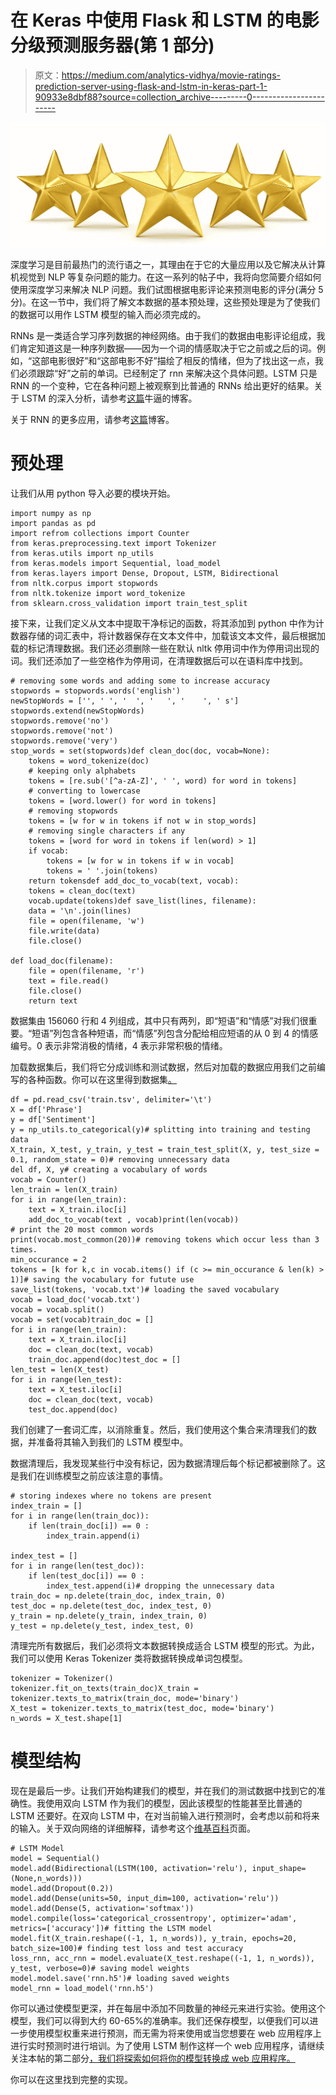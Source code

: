 # 在 Keras 中使用 Flask 和 LSTM 的电影分级预测服务器(第 1 部分)

> 原文：<https://medium.com/analytics-vidhya/movie-ratings-prediction-server-using-flask-and-lstm-in-keras-part-1-90933e8dbf88?source=collection_archive---------0----------------------->

![](img/cb3663828c09d4071c4cf55b842d9ee5.png)

深度学习是目前最热门的流行语之一，其理由在于它的大量应用以及它解决从计算机视觉到 NLP 等复杂问题的能力。在这一系列的帖子中，我将向您简要介绍如何使用深度学习来解决 NLP 问题。我们试图根据电影评论来预测电影的评分(满分 5 分)。在这一节中，我们将了解文本数据的基本预处理，这些预处理是为了使我们的数据可以用作 LSTM 模型的输入而必须完成的。

RNNs 是一类适合学习序列数据的神经网络。由于我们的数据由电影评论组成，我们肯定知道这是一种序列数据——因为一个词的情感取决于它之前或之后的词。例如，“这部电影很好”和“这部电影不好”描绘了相反的情绪，但为了找出这一点，我们必须跟踪“好”之前的单词。已经制定了 rnn 来解决这个具体问题。LSTM 只是 RNN 的一个变种，它在各种问题上被观察到比普通的 RNNs 给出更好的结果。关于 LSTM 的深入分析，请参考[这篇](http://colah.github.io/posts/2015-08-Understanding-LSTMs/)牛逼的博客。

关于 RNN 的更多应用，请参考[这篇](http://karpathy.github.io/2015/05/21/rnn-effectiveness/)博客。

# **预处理**

让我们从用 python 导入必要的模块开始。

```
import numpy as np
import pandas as pd
import refrom collections import Counter
from keras.preprocessing.text import Tokenizer
from keras.utils import np_utils
from keras.models import Sequential, load_model
from keras.layers import Dense, Dropout, LSTM, Bidirectional
from nltk.corpus import stopwords
from nltk.tokenize import word_tokenize
from sklearn.cross_validation import train_test_split
```

接下来，让我们定义从文本中提取干净标记的函数，将其添加到 python 中作为计数器存储的词汇表中，将计数器保存在文本文件中，加载该文本文件，最后根据加载的标记清理数据。我们还必须删除一些在默认 nltk 停用词中作为停用词出现的词。我们还添加了一些空格作为停用词，在清理数据后可以在语料库中找到。

```
# removing some words and adding some to increase accuracy
stopwords = stopwords.words('english')
newStopWords = ['', ' ', '  ', '   ', '    ', ' s']
stopwords.extend(newStopWords)
stopwords.remove('no')
stopwords.remove('not')
stopwords.remove('very')
stop_words = set(stopwords)def clean_doc(doc, vocab=None):
    tokens = word_tokenize(doc)
    # keeping only alphabets    
    tokens = [re.sub('[^a-zA-Z]', ' ', word) for word in tokens] 
    # converting to lowercase
    tokens = [word.lower() for word in tokens]
    # removing stopwords
    tokens = [w for w in tokens if not w in stop_words]
    # removing single characters if any
    tokens = [word for word in tokens if len(word) > 1]
    if vocab:
        tokens = [w for w in tokens if w in vocab]
        tokens = ' '.join(tokens)        
    return tokensdef add_doc_to_vocab(text, vocab):
    tokens = clean_doc(text)
    vocab.update(tokens)def save_list(lines, filename):
    data = '\n'.join(lines)
    file = open(filename, 'w')
    file.write(data)
    file.close()

def load_doc(filename):
    file = open(filename, 'r')
    text = file.read()
    file.close()
    return text
```

数据集由 156060 行和 4 列组成，其中只有两列，即“短语”和“情感”对我们很重要。“短语”列包含各种短语，而“情感”列包含分配给相应短语的从 0 到 4 的情感编号。0 表示非常消极的情绪，4 表示非常积极的情绪。

加载数据集后，我们将它分成训练和测试数据，然后对加载的数据应用我们之前编写的各种函数。你可以在这里得到数据集[。](https://drive.google.com/file/d/1aw3cItu0Cs-54qoYa1CFB09wECNySDlN/view?usp=sharing)

```
df = pd.read_csv('train.tsv', delimiter='\t')
X = df['Phrase']
y = df['Sentiment']
y = np_utils.to_categorical(y)# splitting into training and testing data
X_train, X_test, y_train, y_test = train_test_split(X, y, test_size = 0.1, random_state = 0)# removing unnecessary data
del df, X, y# creating a vocabulary of words
vocab = Counter()
len_train = len(X_train)
for i in range(len_train):
    text = X_train.iloc[i]
    add_doc_to_vocab(text , vocab)print(len(vocab))
# print the 20 most common words
print(vocab.most_common(20))# removing tokens which occur less than 3 times.
min_occurance = 2
tokens = [k for k,c in vocab.items() if (c >= min_occurance & len(k) > 1)]# saving the vocabulary for futute use
save_list(tokens, 'vocab.txt')# loading the saved vocabulary
vocab = load_doc('vocab.txt')
vocab = vocab.split()
vocab = set(vocab)train_doc = []
for i in range(len_train):
    text = X_train.iloc[i]
    doc = clean_doc(text, vocab)
    train_doc.append(doc)test_doc = []
len_test = len(X_test)
for i in range(len_test):
    text = X_test.iloc[i]
    doc = clean_doc(text, vocab)
    test_doc.append(doc)
```

我们创建了一套词汇库，以消除重复。然后，我们使用这个集合来清理我们的数据，并准备将其输入到我们的 LSTM 模型中。

数据清理后，我发现某些行中没有标记，因为数据清理后每个标记都被删除了。这是我们在训练模型之前应该注意的事情。

```
# storing indexes where no tokens are present
index_train = []
for i in range(len(train_doc)):
    if len(train_doc[i]) == 0 :
        index_train.append(i)

index_test = []
for i in range(len(test_doc)):
    if len(test_doc[i]) == 0 :
        index_test.append(i)# dropping the unnecessary data
train_doc = np.delete(train_doc, index_train, 0)
test_doc = np.delete(test_doc, index_test, 0)
y_train = np.delete(y_train, index_train, 0)
y_test = np.delete(y_test, index_test, 0)
```

清理完所有数据后，我们必须将文本数据转换成适合 LSTM 模型的形式。为此，我们可以使用 Keras Tokenizer 类将数据转换成单词包模型。

```
tokenizer = Tokenizer()
tokenizer.fit_on_texts(train_doc)X_train = tokenizer.texts_to_matrix(train_doc, mode='binary')
X_test = tokenizer.texts_to_matrix(test_doc, mode='binary')
n_words = X_test.shape[1]
```

# 模型结构

现在是最后一步。让我们开始构建我们的模型，并在我们的测试数据中找到它的准确性。我使用双向 LSTM 作为我们的模型，因此该模型的性能甚至比普通的 LSTM 还要好。在双向 LSTM 中，在对当前输入进行预测时，会考虑以前和将来的输入。关于双向网络的详细解释，请参考这个[维基百科](https://en.wikipedia.org/wiki/Bidirectional_recurrent_neural_networks)页面。

```
# LSTM Model
model = Sequential()
model.add(Bidirectional(LSTM(100, activation='relu'), input_shape=(None,n_words)))
model.add(Dropout(0.2))
model.add(Dense(units=50, input_dim=100, activation='relu'))
model.add(Dense(5, activation='softmax'))
model.compile(loss='categorical_crossentropy', optimizer='adam', metrics=['accuracy'])# fitting the LSTM model
model.fit(X_train.reshape((-1, 1, n_words)), y_train, epochs=20, batch_size=100)# finding test loss and test accuracy
loss_rnn, acc_rnn = model.evaluate(X_test.reshape((-1, 1, n_words)), y_test, verbose=0)# saving model weights
model.model.save('rnn.h5')# loading saved weights
model_rnn = load_model('rnn.h5')
```

你可以通过使模型更深，并在每层中添加不同数量的神经元来进行实验。使用这个模型，我们可以得到大约 60-65%的准确率。我们还保存模型，以便我们可以进一步使用模型权重来进行预测，而无需为将来使用或当您想要在 web 应用程序上进行实时预测时进行培训。为了使用 LSTM 制作这样一个 web 应用程序，请继续关注本帖的第二部分[，我们将探索如何将你的模型转换成 web 应用程序。](/@animeshsharma97/movie-ratings-prediction-server-using-flask-and-lstm-in-keras-part-2-b0a84fb30ab7)

你可以在这里找到完整的实现。